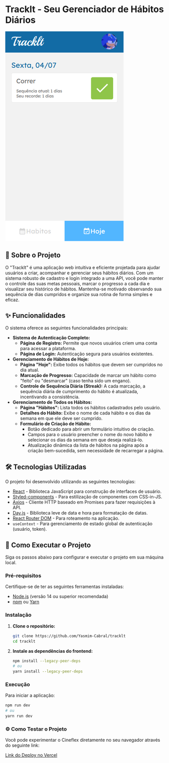 # Tracklt - Seu Gerenciador de Hábitos Diários

![Capa do Projeto](./project-image.png)

## 🚀 Sobre o Projeto

O "Tracklt" é uma aplicação web intuitiva e eficiente projetada para ajudar usuários a criar, acompanhar e gerenciar seus hábitos diários. Com um sistema robusto de cadastro e login integrado a uma API, você pode manter o controle das suas metas pessoais, marcar o progresso a cada dia e visualizar seu histórico de hábitos. Mantenha-se motivado observando sua sequência de dias cumpridos e organize sua rotina de forma simples e eficaz.

## ✨ Funcionalidades

O sistema oferece as seguintes funcionalidades principais:

* **Sistema de Autenticação Completo:**
    * **Página de Registro:** Permite que novos usuários criem uma conta para acessar a plataforma.
    * **Página de Login:** Autenticação segura para usuários existentes.
* **Gerenciamento de Hábitos de Hoje:**
    * **Página "Hoje":** Exibe todos os hábitos que devem ser cumpridos no dia atual.
    * **Marcação de Progresso:** Capacidade de marcar um hábito como "feito" ou "desmarcar" (caso tenha sido um engano).
    * **Controle de Sequência Diária (Streak):** A cada marcação, a sequência diária de cumprimento do hábito é atualizada, incentivando a consistência.
* **Gerenciamento de Todos os Hábitos:**
    * **Página "Hábitos":** Lista todos os hábitos cadastrados pelo usuário.
    * **Detalhes do Hábito:** Exibe o nome de cada hábito e os dias da semana em que ele deve ser cumprido.
    * **Formulário de Criação de Hábito:**
        * Botão dedicado para abrir um formulário intuitivo de criação.
        * Campos para o usuário preencher o nome do novo hábito e selecionar os dias da semana em que deseja realizá-lo.
        * Atualização dinâmica da lista de hábitos na página após a criação bem-sucedida, sem necessidade de recarregar a página.

## 🛠️ Tecnologias Utilizadas

O projeto foi desenvolvido utilizando as seguintes tecnologias:

* [React](https://react.dev/) - Biblioteca JavaScript para construção de interfaces de usuário.
* [Styled-components](https://styled-components.com/) - Para estilização de componentes com CSS-in-JS.
* [Axios](https://axios-http.com/) - Cliente HTTP baseado em Promises para fazer requisições à API.
* [Day.js](https://day.js.org/) - Biblioteca leve de data e hora para formatação de datas.
* [React Router DOM](https://reactrouter.com/en/main) - Para roteamento na aplicação.
* `useContext` - Para gerenciamento de estado global de autenticação (usuário, token).

## 🚀 Como Executar o Projeto

Siga os passos abaixo para configurar e executar o projeto em sua máquina local.

### Pré-requisitos

Certifique-se de ter as seguintes ferramentas instaladas:

* [Node.js](https://nodejs.org/en/) (versão 14 ou superior recomendada)
* [npm](https://www.npmjs.com/) ou [Yarn](https://yarnpkg.com/)

### Instalação

1.  **Clone o repositório:**
    ```bash
    git clone https://github.com/Yasmim-Cabral/tracklt
    cd tracklt
    ```
2.  **Instale as dependências do frontend:**
    ```bash
    npm install --legacy-peer-deps
    # ou
    yarn install --legacy-peer-deps
    ```

### Execução

Para iniciar a aplicação:

```bash
npm run dev
# ou
yarn run dev
```

### ⚙️ Como Testar o Projeto

Você pode experimentar o Cineflex diretamente no seu navegador através do seguinte link:

[Link do Deploy no Vercel]()
